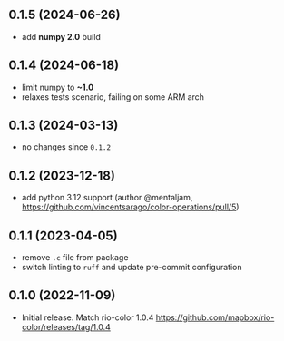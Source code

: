 
## 0.1.5 (2024-06-26)

* add **numpy 2.0** build

## 0.1.4 (2024-06-18)

* limit numpy to **~1.0**
* relaxes tests scenario, failing on some ARM arch

## 0.1.3 (2024-03-13)

* no changes since `0.1.2`

## 0.1.2 (2023-12-18)

* add python 3.12 support (author @mentaljam, https://github.com/vincentsarago/color-operations/pull/5)

## 0.1.1 (2023-04-05)

* remove `.c` file from package
* switch linting to `ruff` and update pre-commit configuration

## 0.1.0 (2022-11-09)

* Initial release. Match rio-color 1.0.4 https://github.com/mapbox/rio-color/releases/tag/1.0.4
